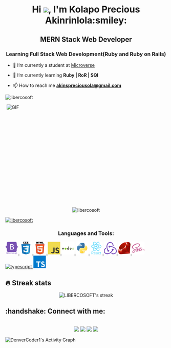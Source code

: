 <h1 align="center">Hi <img src="https://media.giphy.com/media/hvRJCLFzcasrR4ia7z/giphy.gif" width="28">, I'm Kolapo Precious Akinrinlola:smiley:</h1>
<h2 align="center">MERN Stack Web Developer</h2>
<h3 align="center">Learning Full Stack Web Development(Ruby and Ruby on Rails)</h3>

- 🔭 I’m currently a student at [Microverse](https://www.microverse.org)

- 🌱 I’m currently learning **Ruby | RoR | SQl**

- 📫 How to reach me **akinspreciousola@gmail.com**

<p align="left"> <img src="https://komarev.com/ghpvc/?username=LIBERCOSOFT&label=Profile%20views&color=brightgreen&style=flat-square" alt="libercosoft" /> </p>

<img align="right" alt="GIF" src="https://github.com/abhisheknaiidu/abhisheknaiidu/blob/master/code.gif?raw=true" width="500" height="320" />
<p align="center"> <img src="https://github-readme-stats.vercel.app/api?username=LIBERCOSOFT&show_icons=true&theme=gotham" alt="libercosoft" />

<p align="left"> <a href="https://github.com/ryo-ma/github-profile-trophy"><img src="https://github-profile-trophy.vercel.app/?username=LIBERCOSOFT" alt="libercosoft" /></a> </p>

<h3 align="center">Languages and Tools:</h3>
<p align="left"> <a href="https://getbootstrap.com" target="_blank" rel="noreferrer"> <img src="https://raw.githubusercontent.com/devicons/devicon/master/icons/bootstrap/bootstrap-plain-wordmark.svg" alt="bootstrap" width="40" height="40"/> </a> <a href="https://www.w3schools.com/css/" target="_blank" rel="noreferrer"> <img src="https://raw.githubusercontent.com/devicons/devicon/master/icons/css3/css3-original-wordmark.svg" alt="css3" width="40" height="40"/> </a> <a href="https://www.w3.org/html/" target="_blank" rel="noreferrer"> <img src="https://raw.githubusercontent.com/devicons/devicon/master/icons/html5/html5-original-wordmark.svg" alt="html5" width="40" height="40"/> </a> <a href="https://developer.mozilla.org/en-US/docs/Web/JavaScript" target="_blank" rel="noreferrer"> <img src="https://raw.githubusercontent.com/devicons/devicon/master/icons/javascript/javascript-original.svg" alt="javascript" width="40" height="40"/> </a> <a href="https://nodejs.org/en/about/" target="_blank" rel="noreferrer"> <img src="https://raw.githubusercontent.com/devicons/devicon/master/icons/nodejs/nodejs-original-wordmark.svg" alt="nodejs" width="40" height="40"/> </a> <a href="https://www.python.org" target="_blank" rel="noreferrer"> <img src="https://raw.githubusercontent.com/devicons/devicon/master/icons/python/python-original.svg" alt="python" width="40" height="40"/> </a> <a href="https://reactjs.org/" target="_blank" rel="noreferrer"> <img src="https://raw.githubusercontent.com/devicons/devicon/master/icons/react/react-original-wordmark.svg" alt="react" width="40" height="40"/> </a><a href="https://redux.js.org" target="_blank" rel="noreferrer"> <img src="https://raw.githubusercontent.com/devicons/devicon/master/icons/redux/redux-original.svg" alt="redux" width="40" height="40"/> </a> <a href="https://www.ruby-lang.org/en/" target="_blank" rel="noreferrer"> <img src="https://raw.githubusercontent.com/devicons/devicon/master/icons/ruby/ruby-original.svg" alt="ruby" width="40" height="40"/> </a> <a href="https://sass-lang.com" target="_blank" rel="noreferrer"> <img src="https://raw.githubusercontent.com/devicons/devicon/master/icons/sass/sass-original.svg" alt="sass" width="40" height="40"/> </a><a href="https://www.mongodb.com/" target="_blank" rel="noreferrer"> <img src="https://webimages.mongodb.com/_com_assets/cms/kuyjf3vea2hg34taa-horizontal_default_slate_blue.svg?auto=format%252Ccompress" alt="typescript" width="40" height="40"/> </a> <a href="https://www.typescriptlang.org/" target="_blank" rel="noreferrer"> <img src="https://raw.githubusercontent.com/devicons/devicon/master/icons/typescript/typescript-original.svg" alt="typescript" width="40" height="40"/> </a> </p>

## 🔥 Streak stats

<!-- GitHub Readme Streak Stats - https://github.com/DenverCoder1/github-readme-streak-stats -->
<p align="center">
    <img alt="LIBERCOSOFT's streak" src="https://github-readme-streak-stats.herokuapp.com/?user=LIBERCOSOFT&theme=gotham&hide_border=true"/>
</p>

<h2 align="left">:handshake: Connect with me:</h2>
<p align="center">
<br>	
<a target="_blank" href="https://www.linkedin.com/in/kolapo-akinrinlola-072097110/"><img src="https://img.shields.io/badge/-LinkedIn-0077B5?style=for-the-badge&logo=Linkedin&logoColor=white"></img></a>
<a target="_blank" href="mailto:akinspreciousola@gmail.com"><img src="https://img.shields.io/badge/-Gmail-D14836?style=for-the-badge&logo=Gmail&logoColor=white"></img></a>
<a target="_blank" href="https://medium.com/@LIBERCOSOFT"><img src="https://img.shields.io/badge/-Medium-12100E?style=for-the-badge&logo=Medium&logoColor=white"></img></a>
<a target="_blank" href="https://twitter.com/Gerfieldt"><img src="https://img.shields.io/badge/-Twitter-1DA1F2?style=for-the-badge&logo=Twitter&logoColor=white"></img></a>

</p>

<img alt="DenverCoder1's Activity Graph" src="https://denvercoder1-activity-graph.herokuapp.com/graph/?username=LIBERCOSOFT&bg_color=1F222E&color=F8D866&line=F85D7F&point=FFFFFF&hide_border=true" />

